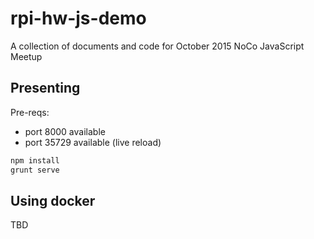 # rpi-hw-js-demo
A collection of documents and code for October 2015 NoCo JavaScript Meetup


## Presenting

Pre-reqs:
 - port 8000 available
 - port 35729 available (live reload)


```bash
npm install
grunt serve
```

## Using docker

TBD
